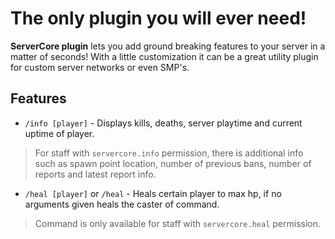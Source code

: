 # The only plugin you will ever need!

**ServerCore plugin** lets you add ground breaking features to your server in a matter of seconds! With a little customization it can be a great utility plugin for custom server networks or even SMP's.

## Features

- `/info [player]` - Displays kills, deaths, server playtime and current uptime of player. 
> For staff with `servercore.info` permission, there is additional info such as spawn point location, number of previous bans, number of reports and latest report info. 

- `/heal [player]` or `/heal` - Heals certain player to max hp, if no arguments given heals the caster of command. 
> Command is only available for staff with `servercore.heal` permission.
